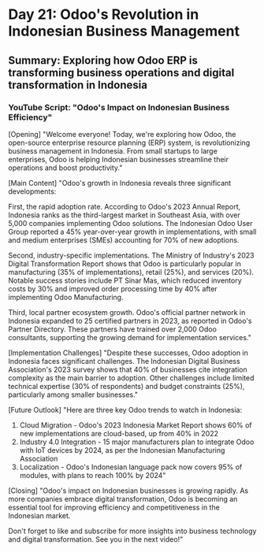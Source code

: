 # Day 21: Odoo's Revolution in Indonesian Business Management
## Summary: Exploring how Odoo ERP is transforming business operations and digital transformation in Indonesia

### YouTube Script: "Odoo's Impact on Indonesian Business Efficiency"

[Opening]
"Welcome everyone! Today, we're exploring how Odoo, the open-source enterprise resource planning (ERP) system, is revolutionizing business management in Indonesia. From small startups to large enterprises, Odoo is helping Indonesian businesses streamline their operations and boost productivity."

[Main Content]
"Odoo's growth in Indonesia reveals three significant developments:

First, the rapid adoption rate. According to Odoo's 2023 Annual Report, Indonesia ranks as the third-largest market in Southeast Asia, with over 5,000 companies implementing Odoo solutions. The Indonesian Odoo User Group reported a 45% year-over-year growth in implementations, with small and medium enterprises (SMEs) accounting for 70% of new adoptions.

Second, industry-specific implementations. The Ministry of Industry's 2023 Digital Transformation Report shows that Odoo is particularly popular in manufacturing (35% of implementations), retail (25%), and services (20%). Notable success stories include PT Sinar Mas, which reduced inventory costs by 30% and improved order processing time by 40% after implementing Odoo Manufacturing.

Third, local partner ecosystem growth. Odoo's official partner network in Indonesia expanded to 25 certified partners in 2023, as reported in Odoo's Partner Directory. These partners have trained over 2,000 Odoo consultants, supporting the growing demand for implementation services."

[Implementation Challenges]
"Despite these successes, Odoo adoption in Indonesia faces significant challenges. The Indonesian Digital Business Association's 2023 survey shows that 40% of businesses cite integration complexity as the main barrier to adoption. Other challenges include limited technical expertise (30% of respondents) and budget constraints (25%), particularly among smaller businesses."

[Future Outlook]
"Here are three key Odoo trends to watch in Indonesia:

1. Cloud Migration - Odoo's 2023 Indonesia Market Report shows 60% of new implementations are cloud-based, up from 40% in 2022
2. Industry 4.0 Integration - 15 major manufacturers plan to integrate Odoo with IoT devices by 2024, as per the Indonesian Manufacturing Association
3. Localization - Odoo's Indonesian language pack now covers 95% of modules, with plans to reach 100% by 2024"

[Closing]
"Odoo's impact on Indonesian businesses is growing rapidly. As more companies embrace digital transformation, Odoo is becoming an essential tool for improving efficiency and competitiveness in the Indonesian market.

Don't forget to like and subscribe for more insights into business technology and digital transformation. See you in the next video!" 